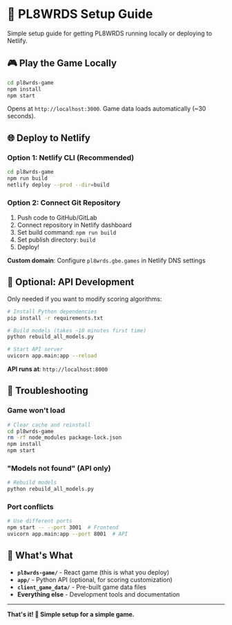 # 🚀 PL8WRDS Setup Guide

Simple setup guide for getting PL8WRDS running locally or deploying to Netlify.

## 🎮 Play the Game Locally

```bash
cd pl8wrds-game
npm install
npm start
```

Opens at `http://localhost:3000`. Game data loads automatically (~30 seconds).

## 🌐 Deploy to Netlify

### Option 1: Netlify CLI (Recommended)
```bash
cd pl8wrds-game
npm run build
netlify deploy --prod --dir=build
```

### Option 2: Connect Git Repository
1. Push code to GitHub/GitLab
2. Connect repository in Netlify dashboard
3. Set build command: `npm run build`
4. Set publish directory: `build`
5. Deploy!

**Custom domain**: Configure `pl8wrds.gbe.games` in Netlify DNS settings

## 🔧 Optional: API Development

Only needed if you want to modify scoring algorithms:

```bash
# Install Python dependencies
pip install -r requirements.txt

# Build models (takes ~10 minutes first time)
python rebuild_all_models.py

# Start API server
uvicorn app.main:app --reload
```

**API runs at**: `http://localhost:8000`

## 🚨 Troubleshooting

### Game won't load
```bash
# Clear cache and reinstall
cd pl8wrds-game
rm -rf node_modules package-lock.json
npm install
npm start
```

### "Models not found" (API only)
```bash
# Rebuild models
python rebuild_all_models.py
```

### Port conflicts
```bash
# Use different ports
npm start -- --port 3001  # Frontend
uvicorn app.main:app --port 8001  # API
```

## 📁 What's What

- **`pl8wrds-game/`** - React game (this is what you deploy)
- **`app/`** - Python API (optional, for scoring customization)
- **`client_game_data/`** - Pre-built game data files
- **Everything else** - Development tools and documentation

---

**That's it! 🎯 Simple setup for a simple game.**
